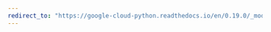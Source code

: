 ```yaml
---
redirect_to: "https://google-cloud-python.readthedocs.io/en/0.19.0/_modules/google/cloud/resource_manager/connection.html"
---
```


